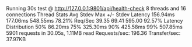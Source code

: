 Running 30s test @ http://127.0.0.1:9801/api/health-check
  8 threads and 16 connections
  Thread Stats   Avg      Stdev     Max   +/- Stdev
    Latency   156.94ms  177.06ms 548.55ms   78.21%
    Req/Sec    39.35     69.41   595.00     92.57%
  Latency Distribution
     50%   86.20ms
     75%  325.30ms
     90%  425.58ms
     99%  507.85ms
  5901 requests in 30.05s, 1.11MB read
Requests/sec:    196.36
Transfer/sec:     37.97KB
